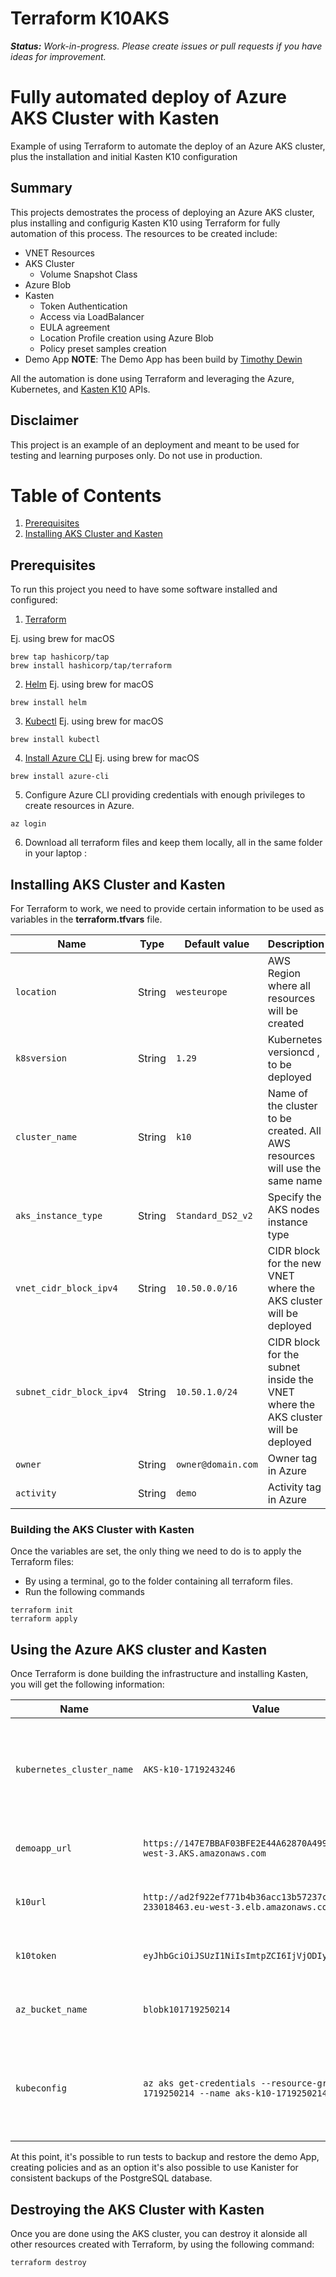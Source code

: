 # Terraform K10AKS

***Status:** Work-in-progress. Please create issues or pull requests if you have ideas for improvement.*

# **Fully automated deploy of Azure AKS Cluster with Kasten**
Example of using Terraform to automate the deploy of an Azure AKS cluster, plus the installation and initial Kasten K10 configuration 


## Summary
This projects demostrates the process of deploying an Azure AKS cluster, plus installing and configurig Kasten K10 using Terraform for fully automation of this process.  The resources to be created include:
* VNET Resources
* AKS Cluster
    - Volume Snapshot Class
* Azure Blob
* Kasten
    - Token Authentication
    - Access via LoadBalancer
    - EULA agreement
    - Location Profile creation using Azure Blob
    - Policy preset samples creation
* Demo App
**NOTE**: The Demo App has been build by [Timothy Dewin](https://github.com/tdewin/stock-demo/tree/main/kubernetes)

All the automation is done using Terraform and leveraging the Azure, Kubernetes, and [Kasten K10](https://docs.kasten.io/latest/api/cli.html) APIs.

## Disclaimer
This project is an example of an deployment and meant to be used for testing and learning purposes only. Do not use in production. 


# Table of Contents

1. [Prerequisites](#Prerequisites)
2. [Installing AKS Cluster and Kasten](#Installing-AKS-Cluster-and-Kasten)



## Prerequisites
To run this project you need to have some software installed and configured: 
1. [Terraform](https://developer.hashicorp.com/terraform/tutorials/aws-get-started/install-cli)

Ej. using brew for macOS

```
brew tap hashicorp/tap
brew install hashicorp/tap/terraform
```

2. [Helm](https://helm.sh/docs/intro/install/)
Ej. using brew for macOS

```
brew install helm
```

3. [Kubectl](https://kubernetes.io/docs/tasks/tools/#kubectl)
Ej. using brew for macOS

```
brew install kubectl
```

4. [Install Azure CLI](https://learn.microsoft.com/en-us/cli/azure/install-azure-cli)
Ej. using brew for macOS

```
brew install azure-cli
```

5. Configure Azure CLI providing credentials with enough privileges to create resources in Azure.
```
az login 
```

6. Download all terraform files and keep them locally, all in the same folder in your laptop :



## Installing AKS Cluster and Kasten
For Terraform to work, we need to provide certain information to be used as variables in the **terraform.tfvars** file.   

| Name                    | Type     | Default value       | Description                                                    |
| ----------------------- | -------- | ------------------- | -------------------------------------------------------------- |
| `location`              | String   | `westeurope`         | AWS Region where all resources will be created                 |
| `k8sversion`            | String   | `1.29`              | Kubernetes versioncd , to be deployed                              |
| `cluster_name `         | String   | `k10`               | Name of the cluster to be created.  All AWS resources will use the same name  |
| `aks_instance_type`     | String   | `Standard_DS2_v2`   | Specify the AKS nodes instance type  |
| `vnet_cidr_block_ipv4`  | String   | `10.50.0.0/16`      | CIDR block for the new VNET where the AKS cluster will be deployed  |
| `subnet_cidr_block_ipv4`| String   | `10.50.1.0/24`      | CIDR block for the subnet inside the VNET where the AKS cluster will be deployed  |
| `owner`                 | String   | `owner@domain.com`  | Owner tag in Azure            |
| `activity`              | String   | `demo`              | Activity tag in Azure         |


### Building the AKS Cluster with Kasten
Once the variables are set, the only thing we need to do is to apply the Terraform files:
- By using a terminal, go to the folder containing all terraform files.
- Run the following commands
```
terraform init
terraform apply
```


## Using the Azure AKS cluster and Kasten
Once Terraform is done building the infrastructure and installing Kasten, you will get the following information:

| Name                      | Value       | Description                                                    |
| ------------------------- | ----------- | -------------------------------------------------------------- |
| `kubernetes_cluster_name` | `AKS-k10-1719243246`         | Name of the Azure AKS cluster created, with a random number to prevent conflicts               |
| `demoapp_url`             | `https://147E7BBAF03BFE2E44A62870A499022C.gr7.eu-west-3.AKS.amazonaws.com`              | URL to access the demo Stock app        |
| `k10url `                 | `http://ad2f922ef771b4b36acc13b57237cea3-233018463.eu-west-3.elb.amazonaws.com/k10/`    | URL to access the Kasten K10 Dashboard  |
| `k10token`                | `eyJhbGciOiJSUzI1NiIsImtpZCI6IjVjODIyNTU`  | Token to be used for Kasten authentication |
| `az_bucket_name`          | `blobk101719250214`              | Azure Blob to be used as Location profile         |
| `kubeconfig`              | `az aks get-credentials --resource-group rg-k10-1719250214 --name aks-k10-1719250214` | Command to configure the kubeconfig file and access the kubernetes cluster with kubectl  |


At this point, it's possible to run tests to backup and restore the demo App, creating policies and as an option it's also possible to use Kanister for consistent backups of the PostgreSQL database.


## Destroying the AKS Cluster with Kasten
Once you are done using the AKS cluster, you can destroy it alonside all other resources created with Terraform, by using the following command:
```
terraform destroy
```